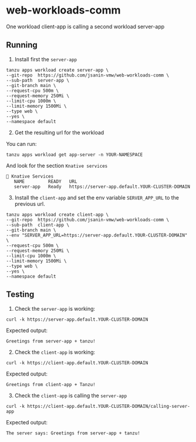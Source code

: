 # web-workloads-comm
One workload client-app is calling a second workload server-app


## Running

1. Install first the `server-app`
```shell
tanzu apps workload create server-app \
--git-repo  https://github.com/jsanin-vmw/web-workloads-comm \
--sub-path  server-app \
--git-branch main \
--request-cpu 500m \
--request-memory 250Mi \
--limit-cpu 1000m \
--limit-memory 1500Mi \
--type web \
--yes \
--namespace default

```
2. Get the resulting url for the workload

You can run:
```
tanzu apps workload get app-server -n YOUR-NAMESPACE
```

And look for the section `Knative services`
```
🚢 Knative Services
   NAME         READY   URL
   server-app   Ready   https://server-app.default.YOUR-CLUSTER-DOMAIN
```
3. Install the `client-app` and set the env variable `SERVER_APP_URL` to the previous url.

```shell
tanzu apps workload create client-app \
--git-repo  https://github.com/jsanin-vmw/web-workloads-comm \
--sub-path  client-app \
--git-branch main \
--env "SERVER_APP_URL=https://server-app.default.YOUR-CLUSTER-DOMAIN" \
--request-cpu 500m \
--request-memory 250Mi \
--limit-cpu 1000m \
--limit-memory 1500Mi \
--type web \
--yes \
--namespace default
```

## Testing

1. Check the `server-app` is working:
```
curl -k https://server-app.default.YOUR-CLUSTER-DOMAIN
```
Expected output:
```
Greetings from server-app + tanzu!
```

2. Check the `client-app` is working:
```
curl -k https://client-app.default.YOUR-CLUSTER-DOMAIN
```
Expected output:
```
Greetings from client-app + Tanzu!
```

3. Check the `client-app` is calling the `server-app`
```
curl -k https://client-app.default.YOUR-CLUSTER-DOMAIN/calling-server-app
```
Expected output:
```
The server says: Greetings from server-app + tanzu!
```
 
